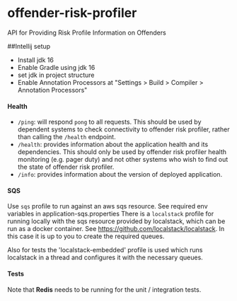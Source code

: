 # offender-risk-profiler
API for Providing Risk Profile Information on Offenders

##Intellij setup

- Install jdk 16
- Enable Gradle using jdk 16
- set jdk in project structure
- Enable Annotation Processors at "Settings > Build > Compiler > Annotation Processors"

#### Health

- `/ping`: will respond `pong` to all requests.  This should be used by dependent systems to check connectivity to offender risk profiler,
rather than calling the `/health` endpoint.
- `/health`: provides information about the application health and its dependencies.  This should only be used
by offender risk profiler health monitoring (e.g. pager duty) and not other systems who wish to find out the state of offender risk profiler.
- `/info`: provides information about the version of deployed application.

#### SQS
Use `sqs` profile to run against an aws sqs resource. See required env variables in application-sqs.properties
There is a `localstack` profile for running locally with the sqs resource provided by
localstack, which can be run as a docker container. See https://github.com/localstack/localstack. In this case it is up to you to create the required queues.

Also for tests the 'localstack-embedded' profile is used which runs localstack in a thread and configures it with the necessary queues.

#### Tests

Note that **Redis** needs to be running for the unit / integration tests.
